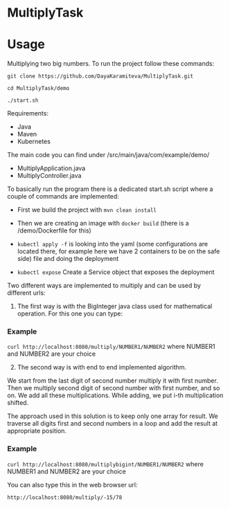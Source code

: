 # MultiplyTask

# Usage

Multiplying two big numbers.
To run the project follow these commands:

`git clone https://github.com/DayaKaramiteva/MultiplyTask.git`

`cd MultiplyTask/demo`

`./start.sh`

Requirements:
  - Java
  - Maven
  - Kubernetes


The main code you can find under /src/main/java/com/example/demo/
  - MultiplyApplication.java
  - MultiplyController.java

To basically run the program there is a dedicated start.sh script where a couple of commands are implemented:

- First we build the project with `mvn clean install` 

- Then we are creating an image with `docker build` (there is a /demo/Dockerfile for this)

- `kubectl apply -f` is looking into the yaml (some configurations are located there, for example here we have 2 containers to be on the safe side) file and doing the deployment

- `kubectl expose` Create a Service object that exposes the deployment


Two different ways are implemented to multiply and can be used by different urls:

1. The first way is with the BigInteger java class used for mathematical operation. 
   For this one you can type:
### Example
`curl http://localhost:8080/multiply/NUMBER1/NUMBER2` where NUMBER1 and NUMBER2 are your choice 
  
2. The second way is with end to end implemented algorithm. 
  
  We start from the last digit of second number multiply it with first number. Then we multiply second digit of second number            with first number, and so on. We add all these multiplications. While adding, we put i-th multiplication shifted.

The approach used in this solution is to keep only one array for result. We traverse all digits first and second numbers in a loop and add the result at appropriate position.

  ### Example
  `curl http://localhost:8080/multiplybigint/NUMBER1/NUMBER2` where NUMBER1 and NUMBER2 are your choice 
  
  You can also type this in the web browser url:
  
  `http://localhost:8080/multiply/-15/78`
  
  
   
